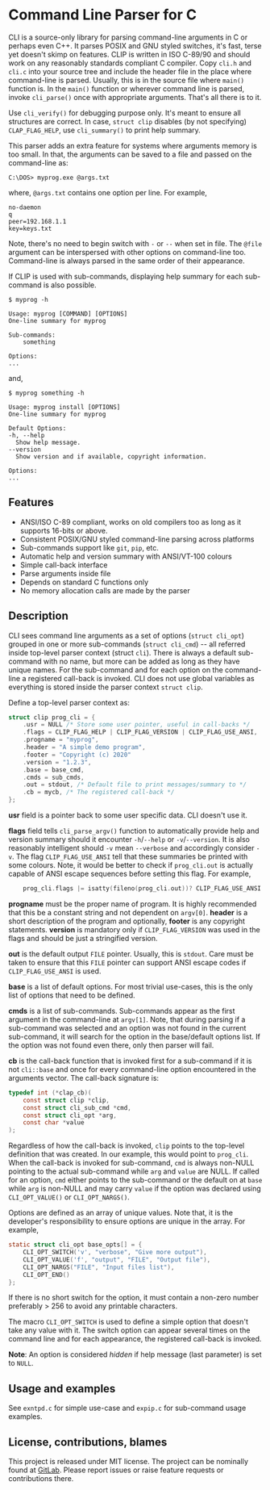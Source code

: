 # Command Line Parser for C

CLI is a source-only library for parsing command-line arguments in C or perhaps
even C++. It parses POSIX and GNU styled switches, it's fast, terse yet doesn't
skimp on features. CLIP is written in ISO C-89/90 and should work on any
reasonably standards compliant C compiler. Copy `cli.h` and `cli.c` into your
source tree and include the header file in the place where command-line is
parsed. Usually, this is in the source file where `main()` function is. In the
`main()` function or wherever command line is parsed, invoke `cli_parse()` once
with appropriate arguments. That's all there is to it.

Use `cli_verify()` for debugging purpose only. It's meant to ensure all
structures are correct. In case, `struct clip` disables (by not specifying)
`CLAP_FLAG_HELP`, use `cli_summary()` to print help summary.

This parser adds an extra feature for systems where arguments memory is too
small. In that, the arguments can be saved to a file and passed on the
command-line as:

```
C:\DOS> myprog.exe @args.txt
```

where, `@args.txt` contains one option per line. For example,

```
no-daemon
q
peer=192.168.1.1
key=keys.txt
```

Note, there's no need to begin switch with `-` or `--` when set in file. The
`@file` argument can be interspersed with other options on command-line too.
Command-line is always parsed in the same order of their appearance.

If CLIP is used with sub-commands, displaying help summary for each sub-command
is also possible.

```
$ myprog -h

Usage: myprog [COMMAND] [OPTIONS]
One-line summary for myprog

Sub-commands:
    something

Options:
...
```

and,
```
$ myprog something -h

Usage: myprog install [OPTIONS]
One-line summary for myprog

Default Options:
-h, --help
  Show help message.
--version
  Show version and if available, copyright information.

Options:
...
```

## Features

 * ANSI/ISO C-89 compliant, works on old compilers too as long as it supports
   16-bits or above.
 * Consistent POSIX/GNU styled command-line parsing across platforms
 * Sub-commands support like `git`, `pip`, etc.
 * Automatic help and version summary with ANSI/VT-100 colours
 * Simple call-back interface
 * Parse arguments inside file
 * Depends on standard C functions only
 * No memory allocation calls are made by the parser

## Description

CLI sees command line arguments as a set of options (`struct cli_opt`) grouped
in one or more sub-commands (`struct cli_cmd`) -- all referred inside top-level
parser context (struct `cli`). There is always a default sub-command with no
name, but more can be added as long as they have unique names. For the
sub-command and for each option on the command-line a registered call-back is
invoked. CLI does not use global variables as everything is stored inside the
parser context `struct clip`.

Define a top-level parser context as:
```c
struct clip prog_cli = {
    .usr = NULL /* Store some user pointer, useful in call-backs */
    .flags = CLIP_FLAG_HELP | CLIP_FLAG_VERSION | CLIP_FLAG_USE_ANSI,
    .progname = "myprog",
    .header = "A simple demo program",
    .footer = "Copyright (c) 2020"
    .version = "1.2.3",
    .base = base_cmd,
    .cmds = sub_cmds,
    .out = stdout, /* Default file to print messages/summary to */
    .cb = mycb, /* The registered call-back */
};
```
**usr** field is a pointer back to some user specific data. CLI doesn't use it.

**flags** field tells `cli_parse_argv()` function to automatically provide help
and version summary should it encounter `-h`/`--help` or `-v`/`--version`. It
is also reasonably intelligent should `-v` mean `--verbose` and accordingly
consider `-v`. The flag `CLIP_FLAG_USE_ANSI` tell that these summaries be
printed with some colours. Note, it would be better to check if `prog_cli.out`
is actually capable of ANSI escape sequences before setting this flag. For
example,
```c
    prog_cli.flags |= isatty(fileno(prog_cli.out))? CLIP_FLAG_USE_ANSI: 0;
```
**progname** must be the proper name of program. It is highly recommended that
this be a constant string and not dependent on `argv[0]`. **header** is a short
description of the program and optionally, **footer** is any copyright
statements. **version** is mandatory only if `CLIP_FLAG_VERSION` was used in the
flags and should be just a stringified version.

**out** is the default output `FILE` pointer. Usually, this is `stdout`. Care
must be taken to ensure that this `FILE` pointer can support ANSI escape codes
if `CLIP_FLAG_USE_ANSI` is used.

**base** is a list of default options. For most trivial use-cases, this is the
only list of options that need to be defined.

**cmds** is a list of sub-commands. Sub-commands appear as the first argument
in the command-line at `argv[1]`. Note, that during parsing if a sub-command was
selected and an option was not found in the current sub-command, it will search
for the option in the base/default options list. If the option was not found
even there, only then parser will fail.

**cb** is the call-back function that is invoked first for a sub-command if it
is not `cli::base` and once for every command-line option encountered in the
arguments vector. The call-back signature is:
```c
typedef int (*clap_cb)(
    const struct clip *clip,
    const struct cli_sub_cmd *cmd,
    const struct cli_opt *arg,
    const char *value
);
```

Regardless of how the call-back is invoked, `clip` points to the top-level
definition that was created. In our example, this would point to `prog_cli`.
When the call-back is invoked for sub-command, `cmd` is always non-NULL
pointing to the actual sub-command while `arg` and `value` are NULL. If called
for an option, `cmd` either points to the sub-command or the default on at
`base` while `arg` is non-NULL and may carry `value` if the option was declared
using `CLI_OPT_VALUE()` or `CLI_OPT_NARGS()`.

Options are defined as an array of unique values. Note that, it is the
developer's responsibility to ensure options are unique in the array. For
example,
```c
static struct cli_opt base_opts[] = {
    CLI_OPT_SWITCH('v', "verbose", "Give more output"),
    CLI_OPT_VALUE('f', "output", "FILE", "Output file"),
    CLI_OPT_NARGS("FILE", "Input files list"),
    CLI_OPT_END()
};
```

If there is no short switch for the option, it must contain a non-zero number
preferably > 256 to avoid any printable characters.

The macro `CLI_OPT_SWITCH` is used to define a simple option that doesn't take
any value with it. The switch option can appear several times on the command
line and for each appearance, the registered call-back is invoked.

**Note**: An option is considered *hidden* if help message (last parameter) is
set to `NULL`.

## Usage and examples

See `exntpd.c` for simple use-case and `expip.c` for sub-command usage
examples.

## License, contributions, blames

This project is released under MIT license. The project can be nominally found
at [GitLab](https://gitlab.com/unmdplyr/clip). Please report issues or raise
feature requests or contributions there.
